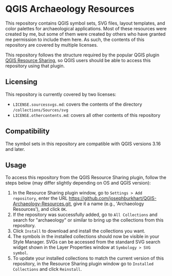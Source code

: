 # QGIS Archaeology Resources

This repository contains QGIS symbol sets, SVG files, layout templates, and color palettes for archaeological applications. Most of these resources were created by me, but some of them were created by others who have granted me permission to include them here. As such, the contents of this repository are covered by multiple licenses.

This repository follows the structure required by the popular QGIS plugin [QGIS Resource Sharing](https://plugins.qgis.org/plugins/qgis_resource_sharing/), so QGIS users should be able to access this repository using that plugin.

## Licensing
This repository is currently covered by two licenses:

- `LICENSE.sourcessvgs.md`:  covers the contents of the directory `/collections/Sources/svg`
- `LICENSE.othercontents.md`: covers all other contents of this repository

## Compatibility
The symbol sets in this repository are compatible with QGIS versions 3.16 and later.

## Usage
To access this repository from the QGIS Resource Sharing plugin, follow the steps below (may differ slightly depending on OS and QGIS version):

1. In the Resource Sharing plugin window, go to `Settings > Add repository`, enter the URL https://github.com/josephburkhart/QGIS-Archaeology-Resources.git, give it a name (e.g., 'Archaeology Resources'), and click `OK`.
2. If the repository was successfully added, go to `All Collections` and search for "archaeology" or similar to bring up the collections from this repository.
3. Click `Install` to download and install the collections you want.
4. The symbols in the installed collections should now be visible in your Style Manager. SVGs can be accessed from the standard SVG search widget shown in the Layer Properties window at `Symbology > SVG symbol`.
5. To update your installed collections to match the current version of this repository, in the Resource Sharing plugin window go to `Installed Collections` and click `Reinstall`.
